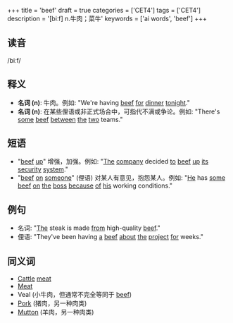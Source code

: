 +++
title = 'beef'
draft = true
categories = ['CET4']
tags = ['CET4']
description = '[biːf] n.牛肉；菜牛'
keywords = ['ai words', 'beef']
+++

## 读音
/biːf/

## 释义
- **名词 (n)**: 牛肉。例如: "We're having [beef](/post/beef/) [for](/post/for/) [dinner](/post/dinner/) [tonight](/post/tonight/)."
- **名词 (n)**: 在某些俚语或非正式场合中，可指代不满或争论。例如: "There's [some](/post/some/) [beef](/post/beef/) [between](/post/between/) [the](/post/the/) [two](/post/two/) teams."

## 短语
- "[beef](/post/beef/) [up](/post/up/)" 增强，加强。例如: "[The](/post/the/) [company](/post/company/) decided [to](/post/to/) [beef](/post/beef/) [up](/post/up/) [its](/post/its/) [security](/post/security/) [system](/post/system/)."
- "[beef](/post/beef/) [on](/post/on/) [someone](/post/someone/)" (俚语) 对某人有意见，抱怨某人。例如: "[He](/post/he/) has [some](/post/some/) [beef](/post/beef/) [on](/post/on/) [the](/post/the/) [boss](/post/boss/) [because](/post/because/) [of](/post/of/) [his](/post/his/) working conditions."

## 例句
- 名词: "[The](/post/the/) steak is made [from](/post/from/) high-quality [beef](/post/beef/)."
- 俚语: "They've been having [a](/post/a/) [beef](/post/beef/) [about](/post/about/) [the](/post/the/) [project](/post/project/) [for](/post/for/) weeks."

## 同义词
- [Cattle](/post/cattle/) [meat](/post/meat/)
- [Meat](/post/meat/)
- Veal (小牛肉，但通常不完全等同于 [beef](/post/beef/))
- [Pork](/post/pork/) (猪肉，另一种肉类)
- [Mutton](/post/mutton/) (羊肉，另一种肉类)
